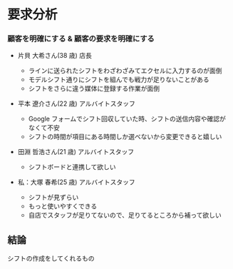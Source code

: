 # 要求分析

### 顧客を明確にする & 顧客の要求を明確にする

-   片貝 大希さん(38 歳) 店長

    -   ラインに送られたシフトをわざわざみてエクセルに入力するのが面倒
    -   モデルシフト通りにシフトを組んでも戦力が足りないことがある
    -   シフトをさらに違う媒体に登録する作業が面倒

-   平本 遼介さん(22 歳) アルバイトスタッフ

    -   Google フォームでシフト回収していた時、シフトの送信内容や確認がなくて不安
    -   シフトの時間が項目にある時間しか選べないから変更できると嬉しい

-   田淵 哲浩さん(21 歳) アルバイトスタッフ

    -   シフトボードと連携して欲しい

-   私：大塚 春希(25 歳) アルバイトスタッフ
    -   シフトが見ずらい
    -   もっと使いやすくできる
    -   自店でスタッフが足りてないので、足りてるところから補って欲しい

## 結論

シフトの作成をしてくれるもの
